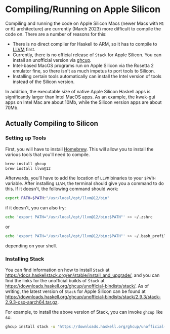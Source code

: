 # Compiling/Running on Apple Silicon

Compiling and running the code on Apple Silicon Macs
(newer Macs with `M1` or `M2` architecture) are currently
(March 2023) more difficult to compile the code on. There
are a number of reasons for this:

  - There is no direct compiler for Haskell to ARM, so
    it has to compile to [LLVM](https://en.wikipedia.org/wiki/LLVM) 
    first.
  - Currently, there is no official release of `Stack` for
    Apple Silicon. You can install an unofficial version
    via [ghcup](https://www.haskell.org/ghcup/).
  - Intel-based MacOS programs run on Apple Silicon via
    the Rosetta 2 emulator fine, so there isn't as much
    impetus to port tools to Silicon.
  - Installing certain tools automatically can install
    the Intel version of tools instead of the Silicon version.

In addition, the executable size of native Apple Silicon Haskell 
apps is significantly larger than Intel MacOS apps. As an example, 
the kwak-gui apps on Intel Mac are about 10Mb, while the Silicon
version apps are about 70Mb.

## Actually Compiling to Silicon

### Setting up Tools

First, you will have to install [Homebrew](https://brew.sh/).
This will allow you to install the various tools that 
you'll need to compile. 

```sh
brew install ghcup
brew install llvm@12
```

Afterwards, you'll have to add the location of `LLVM`
binaries to your `$PATH` variable. After installing 
`LLVM`, the terminal should give you a command to
do this. If it doesn't, the following command should
work:

```sh
export PATH=$PATH:"/usr/local/opt/llvm@12/bin"
```

if it doesn't, you can also try:


```sh
echo 'export PATH="/usr/local/opt/llvm@12/bin:$PATH"' >> ~/.zshrc
```

or

```sh
echo 'export PATH="/usr/local/opt/llvm@12/bin:$PATH"' >> ~/.bash_profile
```

depending on your shell.

### Installing Stack

You can find information on how to install `Stack` at
<https://docs.haskellstack.org/en/stable/install_and_upgrade/>,
and you can find the links for the unofficial builds of `Stack`
at <https://downloads.haskell.org/ghcup/unofficial-bindists/stack/>. As of writing, the latest 
version of `Stack` for Apple Silicon can be found at
<https://downloads.haskell.org/ghcup/unofficial-bindists/stack/2.9.3/stack-2.9.3-osx-aarch64.tar.gz>.

For example, to install the above version of Stack, you can
invoke `ghcup` like so:

```sh
ghcup install stack -u 'https://downloads.haskell.org/ghcup/unofficial-bindists/stack/2.9.3/stack-2.9.3-osx-aarch64.tar.gz'
```



